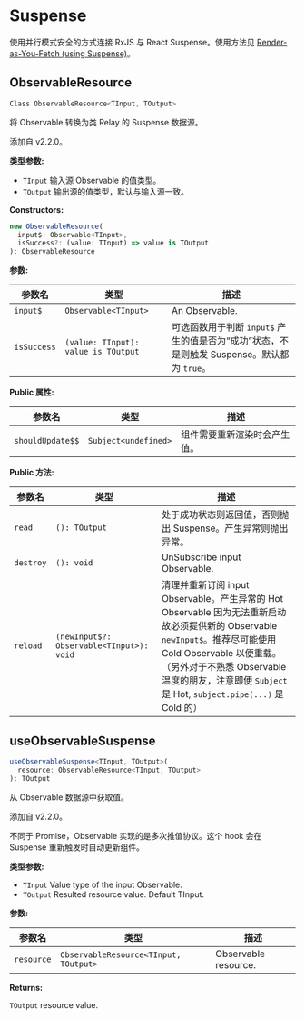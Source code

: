 # Suspense

使用并行模式安全的方式连接 RxJS 与 React Suspense。使用方法见 [Render-as-You-Fetch (using Suspense)](../guide/render-as-you-fetch-suspense.md)。

## ObservableResource

```typescript
Class ObservableResource<TInput, TOutput>
```

将 Observable 转换为类 Relay 的 Suspense 数据源。

<Badge text="v2.2.0"/> 添加自 v2.2.0。

**类型参数:**

- `TInput` 输入源 Observable 的值类型。
- `TOutput` 输出源的值类型，默认与输入源一致。

**Constructors:**

```typescript
new ObservableResource(
  input$: Observable<TInput>,
  isSuccess?: (value: TInput) => value is TOutput
): ObservableResource
```

**参数:**

参数名 | 类型 | 描述
------ | ------ | ------
`input$` | `Observable<TInput>` | An Observable.
`isSuccess` | `(value: TInput): value is TOutput` | 可选函数用于判断 `input$` 产生的值是否为“成功”状态，不是则触发 Suspense。默认都为 `true`。

**Public 属性:**

参数名 | 类型 | 描述
------ | ------ | ------
`shouldUpdate$$` | `Subject<undefined>` | 组件需要重新渲染时会产生值。

**Public 方法:**

参数名 | 类型 | 描述
------ | ------ | ------
`read` | `(): TOutput` | 处于成功状态则返回值，否则抛出 Suspense。产生异常则抛出异常。
`destroy` | `(): void` | UnSubscribe input Observable.
`reload` | `(newInput$?: Observable<TInput>): void` | <Badge text="v2.3.5"/> 清理并重新订阅 input Observable。产生异常的 Hot Observable 因为无法重新启动故必须提供新的 Observable `newInput$`。推荐尽可能使用 Cold Observable 以便重载。（另外对于不熟悉 Observable 温度的朋友，注意即便 `Subject` 是 Hot, `subject.pipe(...)` 是 Cold 的）

## useObservableSuspense

```typescript
useObservableSuspense<TInput, TOutput>(
  resource: ObservableResource<TInput, TOutput>
): TOutput
```

从 Observable 数据源中获取值。

<Badge text="v2.2.0"/> 添加自 v2.2.0。

不同于 Promise，Observable 实现的是多次推值协议。这个 hook 会在 Suspense 重新触发时自动更新组件。

**类型参数:**

- `TInput` Value type of the input Observable.
- `TOutput` Resulted resource value. Default TInput.

**参数:**

参数名 | 类型 | 描述
------ | ------ | ------
`resource` | `ObservableResource<TInput, TOutput>` | Observable resource.

**Returns:**

`TOutput` resource value.
